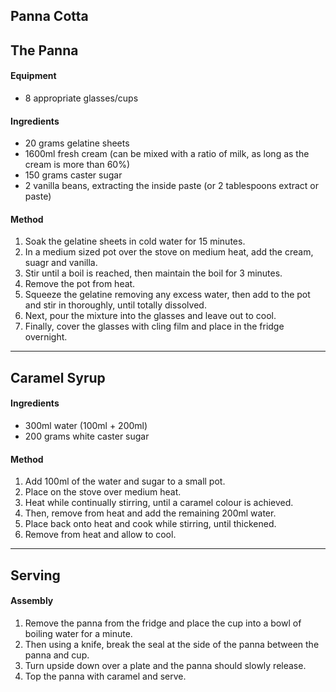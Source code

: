 ## Panna Cotta

## The Panna

#### Equipment

* 8 appropriate glasses/cups


#### Ingredients

* 20 grams gelatine sheets
* 1600ml fresh cream (can be mixed with a ratio of milk, as long as the cream is more than 60%)
* 150 grams caster sugar
* 2 vanilla beans, extracting the inside paste (or 2 tablespoons extract or paste)

#### Method

1. Soak the gelatine sheets in cold water for 15 minutes.
1. In a medium sized pot over the stove on medium heat, add the cream, suagr and vanilla.
1. Stir until a boil is reached, then maintain the boil for 3 minutes.
1. Remove the pot from heat.
1. Squeeze the gelatine removing any excess water, then add to the pot and stir in thoroughly, until totally dissolved.
1. Next, pour the mixture into the glasses and leave out to cool.
1. Finally, cover the glasses with cling film and place in the fridge overnight.


---

## Caramel Syrup

#### Ingredients

* 300ml water (100ml + 200ml)
* 200 grams white caster sugar

#### Method

1. Add 100ml of the water and sugar to a small pot.
1. Place on the stove over medium heat.
1. Heat while continually stirring, until a caramel colour is achieved.
1. Then, remove from heat and add the remaining 200ml water.
1. Place back onto heat and cook while stirring, until thickened.
1. Remove from heat and allow to cool.


---

## Serving

#### Assembly

1. Remove the panna from the fridge and place the cup into a bowl of boiling water for a minute.
1. Then using a knife, break the seal at the side of the panna between the panna and cup.
1. Turn upside down over a plate and the panna should slowly release.
1. Top the panna with caramel and serve.
